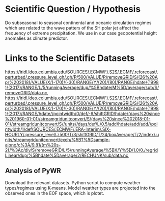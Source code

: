 # Scientific Question / Hypothesis
Do subseasonal to seasonal continental and oceanic circulation regimes which are related to the wave patters of the SH polar jet affect the frequency of extreme precipitation. 
We use in our case geopotential height anomalies as climate predictor. 

# Links to the Scientific Datasets
https://iridl.ldeo.columbia.edu/SOURCES/.ECMWF/.S2S/.ECMF/.reforecast/.perturbed/.pressure_level_gh/.gh/P/500/VALUE/P/removeGRID/S/(26%20Apr%202018)/VALUE/X/(-170)/(-30)/RANGE/Y/(20)/(80)/RANGE/hdate/(1998)/(2017)/RANGE/L/5/runningAverage/dup/%5Bhdate/M%5D/average/sub/S/removeGRID/data.nc, 
https://iridl.ldeo.columbia.edu/SOURCES/.ECMWF/.S2S/.ECMF/.reforecast/.perturbed/.pressure_level_gh/.gh/P/500/VALUE/P/removeGRID/S/(26%20Apr%202018)/VALUE/X/(-170)/(-30)/RANGE/Y/(20)/(80)/RANGE/hdate/(1998)/(2017)/RANGE/hdate//pointwidth/0/def/-6/shiftGRID/hdate/(days%20since%201960-01-01)/streamgridunitconvert/S/(days%20since%202018-01-01)/streamgridunitconvert/S//units//days/def/L/0.5/add/hdate/add/add//pointwidth/1/def/SOURCES/.ECMWF/.ERA-Interim/.SIX-HOURLY/.pressure_level/.z500/T/3/shiftGRID/T/24/boxAverage/T/2/index/.units/streamgridunitconvert/exch/%5BT%5Dsample-along/c%3A/9.81/(m%20s-2)/%3Ac/div/S/removeGRID/L/5/runningAverage/%5BX/Y%5D/1.0/0./regridLinear/dup/%5Bhdate%5Daverage/2/RECHUNK/sub/data.nc,



## Analysis of PyWR
Download the relevant datasets. Python script to compute weather types/regimes using K-means. Model weather types are projected into the observed ones in the EOF space, which is plotet.
